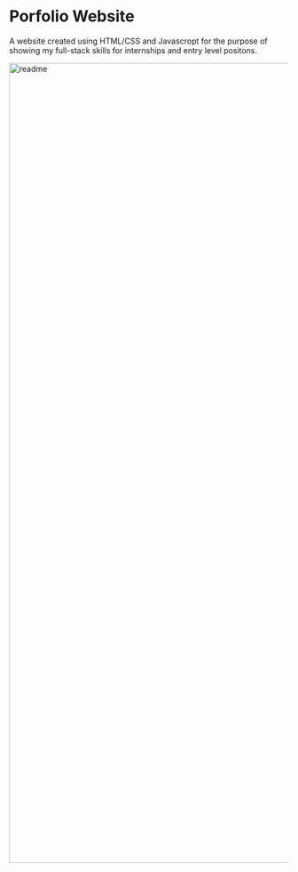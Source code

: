# Porfolio Website
A website created using HTML/CSS and Javascropt for the purpose of showing my full-stack skills for internships and entry level positons. 



<img width="1440" alt="readme" src="https://github.com/user-attachments/assets/8b7da329-5daf-4b33-87b8-22a4414a54d8" />
